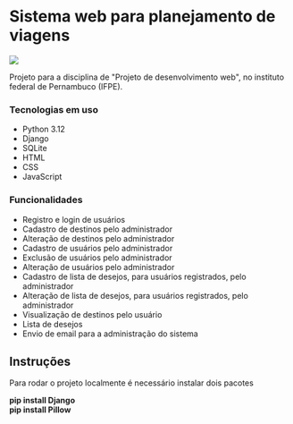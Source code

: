 <h1>Sistema web para planejamento de viagens</h1>
<img src="http://img.shields.io/static/v1?label=STATUS&message=%20CONCLUIDO&color=GREEN&style=for-the-badge"/>
<p>Projeto para a disciplina de "Projeto de desenvolvimento web", no instituto federal de Pernambuco (IFPE).  </p>

<h3>Tecnologias em uso</h3>
<ul>
  <li>
    Python 3.12
  </li>
  <li>
    Django
  </li>
  <li>
    SQLite
  </li>
  <li>
    HTML
  </li>
  <li>
    CSS
  </li>
<li>
JavaScript
</li>
</ul>

<h3>Funcionalidades</h3>
<ul>
  <li>
    Registro e login de usuários
  </li>
  <li>
    Cadastro de destinos pelo administrador
  </li>
<li>
Alteração de destinos pelo administrador
</li>
<li>
Cadastro de usuários pelo administrador
</li>
<li>
Exclusão de usuários pelo administrador
</li>
<li>
Alteração de usuários pelo administrador
</li>
<li>
Cadastro de lista de desejos, para usuários registrados, pelo administrador
</li>
<li>
Alteração de lista de desejos, para usuários registrados, pelo administrador
</li>
  <li>
    Visualização de destinos pelo usuário
  </li>
  <li>
    Lista de desejos
  </li>
  <li>
    Envio de email para a administração do sistema
  </li>
</ul>
<h2>Instruções</h2>
<p>Para rodar o projeto localmente é necessário instalar dois pacotes</p>
<p><strong>pip install Django<br>pip install Pillow</strong></p>
